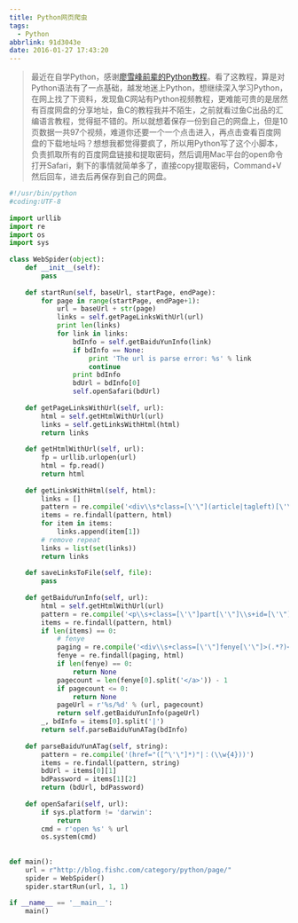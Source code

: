```yaml
---
title: Python网页爬虫
tags:
  - Python
abbrlink: 91d3043e
date: 2016-01-27 17:43:20
---
```


> 最近在自学Python，感谢[廖雪峰前辈的Python教程](http://www.liaoxuefeng.com/wiki/001374738125095c955c1e6d8bb493182103fac9270762a000)。看了这教程，算是对Python语法有了一点基础，越发地迷上Python，想继续深入学习Python，在网上找了下资料，发现鱼C网站有Python视频教程，更难能可贵的是居然有百度网盘的分享地址，鱼C的教程我并不陌生，之前就看过鱼C出品的汇编语言教程，觉得挺不错的。所以就想着保存一份到自己的网盘上，但是10页数据一共97个视频，难道你还要一个一个点击进入，再点击查看百度网盘的下载地址吗？想想我都觉得要疯了，所以用Python写了这个小脚本，负责抓取所有的百度网盘链接和提取密码，然后调用Mac平台的open命令打开Safari，剩下的事情就简单多了，直接copy提取密码，Command+V然后回车，进去后再保存到自己的网盘。

``` Python
#!/usr/bin/python
#coding:UTF-8
 
import urllib
import re
import os
import sys
 
class WebSpider(object):
	def __init__(self):
		pass
 
	def startRun(self, baseUrl, startPage, endPage):
		for page in range(startPage, endPage+1):
			url = baseUrl + str(page)
			links = self.getPageLinksWithUrl(url)
			print len(links)
			for link in links:
				bdInfo = self.getBaiduYunInfo(link)
				if bdInfo == None:
					print 'The url is parse error: %s' % link
					continue
				print bdInfo
				bdUrl = bdInfo[0]
				self.openSafari(bdUrl)
 
	def getPageLinksWithUrl(self, url):
		html = self.getHtmlWithUrl(url)
		links = self.getLinksWithHtml(html)
		return links
 
	def getHtmlWithUrl(self, url):
		fp = urllib.urlopen(url)
		html = fp.read()
		return html
 
	def getLinksWithHtml(self, html):
		links = []
		pattern = re.compile('<div\\s*class=[\'\"](article|tagleft)[\'\"]>\\s*<h2>\\s*<a\\s*href=[\'"]([^"\']*?)[\'"]\\s+rel="bookmark"')
		items = re.findall(pattern, html)
		for item in items:
			links.append(item[1])
		# remove repeat
		links = list(set(links))
		return links
 
	def saveLinksToFile(self, file):
		pass
 
	def getBaiduYunInfo(self, url):
		html = self.getHtmlWithUrl(url)
		pattern = re.compile('<p\\s+class=[\'\"]part[\'\"]\\s+id=[\'\"]download_button_part[\'\"]>(.*?)</p>')
		items = re.findall(pattern, html)
		if len(items) == 0:
			# fenye
			paging = re.compile('<div\\s+class=[\'\"]fenye[\'\"]>(.*?)</div>')
			fenye = re.findall(paging, html)
			if len(fenye) == 0:
				return None
			pagecount = len(fenye[0].split('</a>')) - 1
			if pagecount <= 0:
				return None
			pageUrl = r'%s/%d' % (url, pagecount)
			return self.getBaiduYunInfo(pageUrl)
		_, bdInfo = items[0].split('|')
		return self.parseBaiduYunATag(bdInfo)
		
	def parseBaiduYunATag(self, string):
		pattern = re.compile('(href="([^\'\"]*)"|：(\\w{4}))')
		items = re.findall(pattern, string)
		bdUrl = items[0][1]
		bdPassword = items[1][2]
		return (bdUrl, bdPassword)
 
	def openSafari(self, url):
		if sys.platform != 'darwin':
			return
		cmd = r'open %s' % url
		os.system(cmd)
 
 
def main():
	url = r"http://blog.fishc.com/category/python/page/"
	spider = WebSpider()
	spider.startRun(url, 1, 1)
 
if __name__ == '__main__':
	main()
```